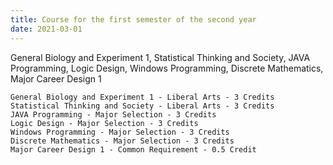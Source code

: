 ```yaml
---
title: Course for the first semester of the second year
date: 2021-03-01
---
```


General Biology and Experiment 1, Statistical Thinking and Society, JAVA Programming, Logic Design, Windows Programming, Discrete Mathematics, Major Career Design 1

<!--more-->
```
General Biology and Experiment 1 - Liberal Arts - 3 Credits
Statistical Thinking and Society - Liberal Arts - 3 Credits
JAVA Programming - Major Selection - 3 Credits
Logic Design - Major Selection - 3 Credits
Windows Programming - Major Selection - 3 Credits
Discrete Mathematics - Major Selection - 3 Credits
Major Career Design 1 - Common Requirement - 0.5 Credit
```